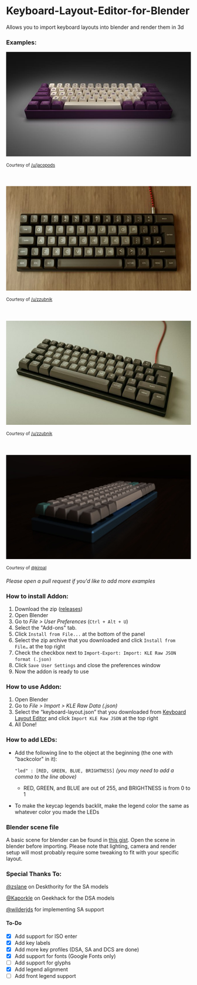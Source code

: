 # Keyboard-Layout-Editor-for-Blender
Allows you to import keyboard layouts into blender and render them in 3d

### Examples:

![Example 1](examples/1.jpg)

<sup>Courtesy of [/u/jacopods](https://reddit.com/u/jacopods)</sup>

&nbsp;

![Example 2](examples/2.jpg)

<sup>Courtesy of [/u/zzubnik](https://reddit.com/u/zzubnik)</sup>

&nbsp;

![Example 3](examples/3.jpg)

<sup>Courtesy of [/u/zzubnik](https://reddit.com/u/zzubnik)</sup>

&nbsp;

![Example 4](examples/4.jpg)

<sup>Courtesy of [@kirpal](https://github.com/kirpal)</sup>

*Please open a pull request if you'd like to add more examples*

### How to install Addon:
1. Download the zip ([releases](https://github.com/kirpal/keyboard-layout-editor-for-blender/releases))
2. Open Blender
3. Go to *File > User Preferences* (`Ctrl + Alt + U`)
4. Select the "Add-ons" tab.
5. Click `Install from File...` at the bottom of the panel
6. Select the zip archive that you downloaded and click `Install from File…` at the top right
7. Check the checkbox next to `Import-Export: Import: KLE Raw JSON format (.json)`
8. Click `Save User Settings` and close the preferences window
9. Now the addon is ready to use

### How to use Addon:
1. Open Blender
2. Go to *File > Import > KLE Raw Data (.json)*
3. Select the “keyboard-layout.json” that you downloaded from [Keyboard Layout Editor](http://keyboard-layout-editor.com) and click `Import KLE Raw JSON` at the top right
4. All Done!

### How to add LEDs:
+ Add the following line to the object at the beginning (the one with "backcolor" in it):

    `"led" : [RED, GREEN, BLUE, BRIGHTNESS]` *(you may need to add a comma to the line above)*
    + RED, GREEN, and BLUE are out of 255, and BRIGHTNESS is from 0 to 1

+ To make the keycap legends backlit, make the legend color the same as whatever color you made the LEDs

### Blender scene file
A basic scene for blender can be found in [this gist](https://gist.github.com/wilderjds/5e43cc04f202fe71c51f69e4775a3c4e).  Open the scene in blender before importing.  Please note that lighting, camera and render setup will most probably require some tweaking to fit with your specific layout.

### Special Thanks To:

[@zslane](https://deskthority.net/zslane-u8694/) on Deskthority for the SA models

[@Kaporkle](https://geekhack.org/index.php?PHPSESSID=mhqa0bak1to87brcdbp6ch0timqstntl&action=profile;u=20953) on Geekhack for the DSA models

[@wilderjds](https://github.com/wilderjds) for implementing SA support

#### To-Do

- [x] Add support for ISO enter
- [x] Add key labels
- [x] Add more key profiles (DSA, SA and DCS are done)
- [x] Add support for fonts (Google Fonts only)
- [ ] Add support for glyphs
- [x] Add legend alignment
- [ ] Add front legend support